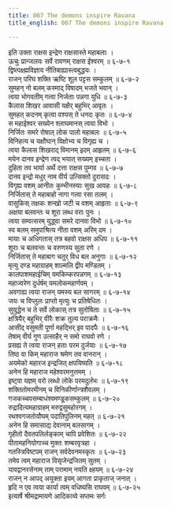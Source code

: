 ```yaml
---
title: 007 The demons inspire Ravana
title_english: 007 The demons inspire Ravana

---
```


<div class="audioEmbed"  caption="श्रीराम-हरिसीताराममूर्ति-घनपाठिभ्यां वचनम्" src="https://archive.org/download/Ramayana-recitation-Sriram-harisItArAmamUrti-Ghanapaati-v2/Kanda_6/Kanda_6_YK-007-The_demons_inspire_Ravana.mp3"></div>

इति उक्ता राक्षस इन्द्रेण राक्षसास्ते महाबलाः ।  
ऊचुः प्रान्जलयः सर्वे रावणम् राक्षस ईश्वरम् ॥ ६-७-१  
द्विष्त्पक्ष्ह्मविज्ञाय नीतिबाह्यास्त्वबुद्धयः ।  
राजन् परिघ शक्ति ऋष्टि शूल पट्टस सम्कुलम् ॥ ६-७-२  
सुमहन् नो बलम् कस्माद् विषादम् भजते भवान् ।  
त्वया भोगवतीम् गत्वा निर्जताः पन्नगा युधि ॥ ६-७-३  
कैलास शिखर आवासी यक्षैर् बहुभिर् आवृतः ।  
सुमहत् कदनम् कृत्वा वश्यस् ते धनदः कृतः ॥ ६-७-४  
स महाईश्वर सख्येन श्लाघमानस् त्वया विभो ।  
निर्जितः समरे रोषाल् लोक पालो महाबलः ॥ ६-७-५  
विनिहत्य च यक्षौघान् विक्षोभ्य च विगृह्य च ।  
त्वया कैलास शिखराद् विमानम् इदम् आहृतम् ॥ ६-७-६  
मयेन दानव इन्द्रेण त्वद् भयात् सख्यम् इच्चता ।  
दुहिता तव भार्या अर्थे दत्ता राक्षस पुम्गव ॥ ६-७-७  
दानव इन्द्रो मधुर् नाम वीर्य उत्सिक्तो दुरासदः ।  
विगृह्य वशम् आनीतः कुम्भीनस्याः सुख आवहः ॥ ६-७-८  
निर्जितास् ते महाबाहो नागा गत्वा रसा तलम् ।  
वासुकिस् तक्षकः शन्खो जटी च वशम् आहृताः ॥ ६-७-९  
अक्षया बलवन्तः च शूरा लब्ध वराः पुनः ।  
त्वया सम्वत्सरम् युद्ध्वा समरे दानवा विभो ॥ ६-७-१०  
स्व बलम् समुपाश्रित्य नीता वशम् अरिम् दम ।  
मायाः च अधिगतास् तत्र बहवो राक्षस अधिप ॥ ६-७-११  
शूराः च बलवन्तः च वरुणस्य सुता रणे ।  
निर्जितास् ते महाबाग चतुर् विध बल अनुगाः ॥ ६-७-१२  
मृत्यु दण्ड महाग्राहम् शाल्मलि द्वीप मण्डितम् ।  
कालपाशमहाईचिम् यमकिम्करपन्नगम् ॥ ६-७-१३  
महाज्वरेण दुर्धर्षम् यमलोकमहार्णवम् ।  
अवगाह्य त्वया राजन् यमस्य बल सागरम् ॥ ६-७-१४  
जयः च विप्लुलः प्राप्तो मृत्युः च प्रतिषेधितः ।  
सुयुद्धेन च ते सर्वे लोकास् तत्र सुतोषिताः ॥ ६-७-१५  
क्षत्रियैर् बहुभिर् वीरैः शक्र तुल्य पराक्रमैः ।  
आसीद् वसुमती पूर्णा महद्भिर् इव पादपैः ॥ ६-७-१६  
तेषाम् वीर्य गुण उत्साहैर् न समो राघवो रणे ।  
प्रसह्य ते त्वया राजन् हताः परम दुर्जयाः ॥ ६-७-१७  
तिष्ठ वा किम् महाराज श्रमेण तव वानरान् ।  
अयमेको महारज इन्द्रजित् क्षपयिष्यति ॥ ६-७-१८  
अनेन हि महाराज महेश्वरमनुत्तमम् ।  
इष्ट्वा यज्ञम् वरो लब्धो लोके परमदुर्लभः ॥ ६-७-१९  
शक्तितोमरमीनम् च विनिकीर्णान्त्रशैवलम् ।  
गजकच्चपसम्बाधंश्वमण्डूकसम्कुलम् ॥ ६-७-२०  
रुद्रादित्यमहाग्राहम् मरुद्वसुमहोरगम् ।  
रथश्वगजतोयौघम् पदातिपुलिनम् महत् ॥ ६-७-२१  
अनेन हि समासाद्य देवानाम् बलसागम् ।  
गृहीतो दैवतपतिर्लङ्काम् चापि प्रवेशितः ॥ ६-७-२२  
पीतामहनियोगाच्च मुक्तः शम्बरवृत्रहा ।  
गतस्त्रिविष्टपम् राजन् सर्वदेवनमस्कृतः ॥ ६-७-२३  
तमेव त्वम् महाराज विसृजेन्द्रजितम् सुतम् ।  
यावद्वानरसेनाम् ताम् परामाम् नयति क्ष्हयम् ॥ ६-७-२४  
राजन् न आपद् अयुक्ता इयम् आगता प्राकृताज् जनात् ।  
हृदि न एव त्वया कार्या त्वम् वधिष्यसि राघवम् ॥ ६-७-२५  
इत्यार्षे श्रीमद्रामायणे आदिकाव्ये सप्तमः सर्गः